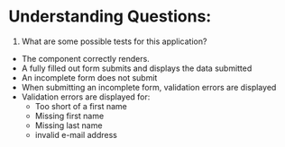 # Understanding Questions:
1. What are some possible tests for this application?
* The component correctly renders.
* A fully filled out form submits and displays the data submitted
* An incomplete form does not submit
* When submitting an incomplete form, validation errors are displayed
* Validation errors are displayed for:
	* Too short of a first name
	* Missing first name
	* Missing last name
	* invalid e-mail address